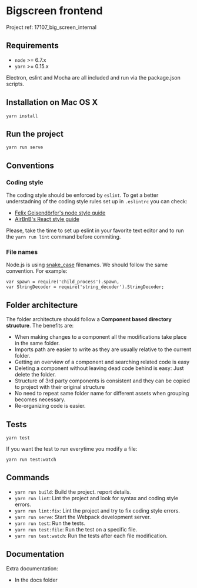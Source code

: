 # Bigscreen frontend

Project ref: 17107_big_screen_internal

## Requirements

- `node` >= 6.7.x
- `yarn` >= 0.15.x

Electron, eslint and Mocha are all included and run via the package.json scripts.

## Installation on Mac OS X

```shell
yarn install
```

## Run the project

```shell
yarn run serve
```

## Conventions

### Coding style

The coding style should be enforced by `eslint`. To get a better understadning
of the coding style rules set up in `.eslintrc` you can check:

- [Felix Geisendörfer's node style guide](https://github.com/felixge/node-style-guide)
- [AirBnB's React style guide](https://github.com/airbnb/javascript/tree/master/react)

Please, take the time to set up eslint in your favorite text editor and to run
the `yarn run lint` command before commiting.

### File names

Node.js is using [snake_case](https://en.wikipedia.org/wiki/Snake_case)
filenames. We should follow the same convention. For example:

```
var spawn = require('child_process').spawn,
var StringDecoder = require('string_decoder').StringDecoder;
```

## Folder architecture

The folder architecture should follow a **Component based directory
structure**. The benefits are:

- When making changes to a component all the modifications take place in the
  same folder.
- Imports path are easier to write as they are usually relative to the current
  folder.
- Getting an overview of a component and searching related code is easy
- Deleting a component without leaving dead code behind is easy: Just delete
  the folder.
- Structure of 3rd party components is consistent and they can be copied to
  project with their original structure
- No need to repeat same folder name for different assets when grouping
  becomes necessary.
- Re-organizing code is easier.

## Tests

```shell
yarn test
```

If you want the test to run everytime you modify a file:

```shell
yarn run test:watch
```

## Commands

- `yarn run build`: Build the project.
report details.
- `yarn run lint`: Lint the project and look for syntax and coding style errors.
- `yarn run lint:fix`: Lint the project and try to fix coding style errors.
- `yarn run serve`: Start the Webpack development server.
- `yarn run test`: Run the tests.
- `yarn run test:file`: Run the test on a specific file.
- `yarn run test:watch`: Run the tests after each file modification.

## Documentation

Extra documentation:

- In the docs folder
